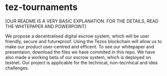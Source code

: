 # tez-tournaments
[OUR README IS A VERY BASIC EXPLANATION. FOR THE DETAILS, READ THE WHITEPAPER AND POWERPOINT]

We propose a decentralised digital escrow system, which will be user friendly, secure and futureproof. 
Using the Tezos blockchain will allow us to make our product user-centred and efficent.
To see our whitepaper and presentaion, download the files we have commited in this repo.
We have also made a working beta of our escrow system, which is deployed on testnet.
Our project is applicable for the technical, non-tecnhical and idea challenges.
